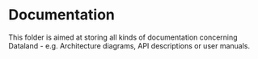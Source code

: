 # Documentation
This folder is aimed at storing all kinds of documentation concerning Dataland - e.g. Architecture diagrams, API descriptions or user manuals.
